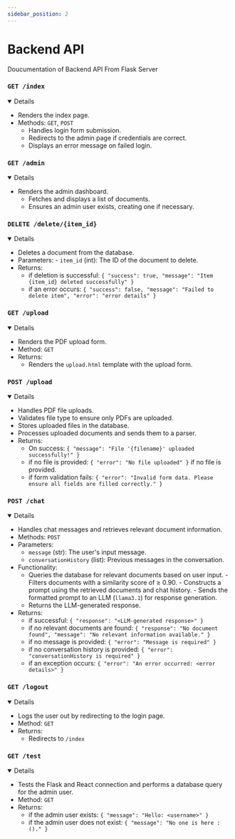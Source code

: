 ```yaml
---
sidebar_position: 2
---
```


<!--Overview Section-->
# Backend API 

Doucumentation of Backend API From Flask Server

### `GET /index`
<details open="True"> 

- Renders the index page. 
- Methods: `GET`, `POST` 
    - Handles login form submission. 
	- Redirects to the admin page if credentials are correct. 
	- Displays an error message on failed login. 

</details> 


### `GET /admin`
<details open="True"> 

- Renders the admin dashboard. 
	- Fetches and displays a list of documents. 
	- Ensures an admin user exists, creating one if necessary. 

</details>

### `DELETE /delete/{item_id}`
<details open="True"> 
	
- Deletes a document from the database. 
- Parameters: - `item_id` (int): The ID of the document to delete. 
- Returns: 
  - if deletion is successful: `{ "success": true, "message": "Item {item_id} deleted successfully" }` 
  - if an error occurs:  `{ "success": false, "message": "Failed to delete item", "error": "error details" }`
 
</details>

### `GET /upload`

<details open="True">
	
- Renders the PDF upload form.
- Method: `GET` 
- Returns: 
  - Renders the `upload.html` template with the upload form. 
  
</details>

### `POST /upload`

<details open="True"> 
	
- Handles PDF file uploads. 
- Validates file type to ensure only PDFs are uploaded. 
- Stores uploaded files in the database. 
- Processes uploaded documents and sends them to a parser. 
- Returns: 
   - On success: `{ "message": "File '{filename}' uploaded successfully!" }` 
   - if no file is provided: `{ "error": "No file uploaded" }` if no file is provided. 
   - if form validation fails: `{ "error": "Invalid form data. Please ensure all fields are filled correctly." }` 
 
</details>


### `POST /chat`
<details open="True"> 
	
- Handles chat messages and retrieves relevant document information. 
- Methods: `POST` 
- Parameters:
  - `message` (str): The user's input message. 
  - `conversationHistory` (list): Previous messages in the conversation. 
- Functionality: 
	- Queries the database for relevant documents based on user input. - Filters documents with a similarity score of ≥ 0.90. - Constructs a prompt using the retrieved documents and chat history. - Sends the formatted prompt to an LLM (`llama3.1`) for response generation. 
    - Returns the LLM-generated response. 
- Returns: 
   - if successful: `{ "response": "<LLM-generated response>" }` 
   - if no relevant documents are found: `{ "response": "No document found", "message": "No relevant information available." }`  
   - if no message is provided: `{ "error": "Message is required" }` 
   - if no conversation history is provided: `{ "error": "conversationHistory is required" }` 
   - if an exception occurs: `{ "error": "An error occurred: <error details>" }` 
   
</details>
		
### `GET /logout`
<details open="True"> 
	
- Logs the user out by redirecting to the login page. 
- Method: `GET` 
- Returns:
  - Redirects to `/index`
 
</details>

### `GET /test`
<details open="True"> 
	
- Tests the Flask and React connection and performs a database query for the admin user. 
- Method: `GET` 
- Returns: 
	 - if the admin user exists: `{ "message": "Hello: <username>" }`  
	 - if the admin user does not exist: `{ "message": "No one is here :()." }`  
</details>
